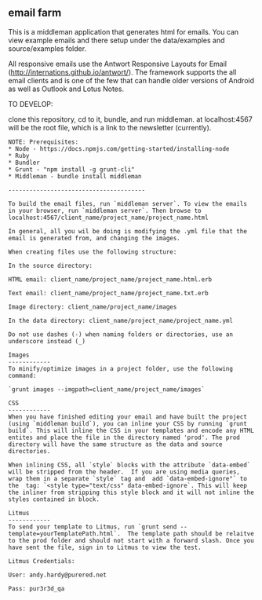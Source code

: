 ## email farm

This is a middleman application that generates html for emails. You can view example emails and there setup under the data/examples and source/examples folder.

All responsive emails use the Antwort Responsive Layouts for Email (http://internations.github.io/antwort/).  The framework supports the all email clients and is one of the few that can handle older versions of Android as well as Outlook and Lotus Notes.

TO DEVELOP:

clone this repository, cd to it, bundle, and run middleman. at localhost:4567 will be the root file, which is a link to the newsletter (currently).

```
NOTE: Prerequisites:
* Node - https://docs.npmjs.com/getting-started/installing-node
* Ruby
* Bundler
* Grunt - "npm install -g grunt-cli"
* Middleman - bundle install middleman

---------------------------------------

To build the email files, run `middleman server`. To view the emails in your browser, run `middleman server`. Then browse to localhost:4567/client_name/project_name/project_name.html

In general, all you wil be doing is modifying the .yml file that the email is generated from, and changing the images.

When creating files use the following structure: 

In the source directory: 

HTML email: client_name/project_name/project_name.html.erb

Text email: client_name/project_name/project_name.txt.erb

Image directory: client_name/project_name/images

In the data directory: client_name/project_name/project_name.yml

Do not use dashes (-) when naming folders or directories, use an underscore instead (_)

Images
------------
To minify/optimize images in a project folder, use the following command: 

`grunt images --imgpath=client_name/project_name/images`

CSS
------------
When you have finished editing your email and have built the project (using `middleman build`), you can inline your CSS by running `grunt build`. This will inline the CSS in your templates and encode any HTML entites and place the file in the directory named 'prod'. The prod directory will have the same structure as the data and source directories.

When inlining CSS, all `style` blocks with the attribute `data-embed` will be stripped from the header.  If you are using media queries, wrap them in a separate `style` tag and  add `data-embed-ignore"` to the  tag: `<style type="text/css" data-embed-ignore`. This will keep the inliner from stripping this style block and it will not inline the styles contained in block.

Litmus
------------
To send your template to Litmus, run `grunt send --template=yourTemplatePath.html`.  The template path should be relaitve to the prod folder and should not start with a forward slash. Once you have sent the file, sign in to Litmus to view the test.

Litmus Credentials:

User: andy.hardy@purered.net

Pass: pur3r3d_qa
